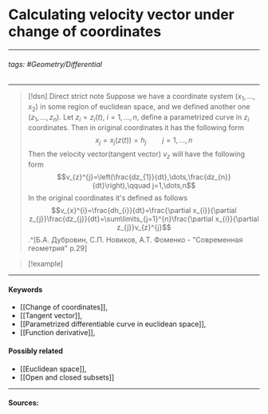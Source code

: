 # Calculating velocity vector under change of coordinates
***
###### tags: #Geometry/Differential 
***
>[!dsn] Direct strict note
>Suppose we have a coordinate system $(x_{1},\dots,x_{2})$ in some region of euclidean space, and we defined another one $(z_{1},\dots,z_{n})$. Let $z_{i}=z_{i}(t)$, $i=1,\dots,n$, define a parametrized curve in $z_{i}$ coordinates. Then in original coordinates it has the following form
>$$x_{j}=x_{j}(z(t))=h_{j}\qquad j=1,\dots,n$$
>Then the velocity vector(tangent vector) $v_{z}$ will have the following form
>$$v_{z}^{j}=\left(\frac{dz_{1}}{dt},\dots,\frac{dz_{n}}{dt}\right),\qquad j=1,\dots,n$$
>In the original coordinates it's defined as follows
>$$v_{x}^{i}=\frac{dh_{i}}{dt}=\frac{\partial x_{i}}{\partial z_{j}}\frac{dz_{j}}{dt}=\sum\limits_{j=1}^{n}\frac{\partial x_{i}}{\partial z_{j}}v_{z}^{j}$$.^[Б.А. Дубровин, С.П. Новиков, А.Т. Фоменко - "Современная геометрия" p.29]
>


>[!example] 
>
***
#### Keywords
- [[Change of coordinates]],
- [[Tangent vector]],
- [[Parametrized differentiable curve in euclidean space]],
- [[Function derivative]],
#### Possibly related
- [[Euclidean space]],
- [[Open and closed subsets]]
***
#### Sources: